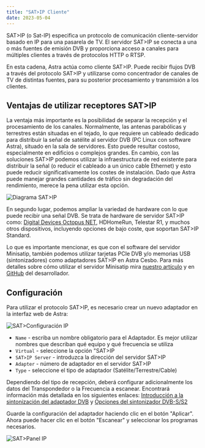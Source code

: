 ```yaml
---
title: "SAT>IP Cliente"
date: 2023-05-04
---
```


SAT>IP (o Sat-IP) especifica un protocolo de comunicación cliente-servidor basado en IP para una pasarela de TV. El servidor SAT>IP se conecta a una o más fuentes de emisión DVB y proporciona acceso a canales para múltiples clientes a través de protocolos HTTP o RTSP.

En esta cadena, Astra actúa como cliente SAT>IP. Puede recibir flujos DVB a través del protocolo SAT>IP y utilizarse como concentrador de canales de TV de distintas fuentes, para su posterior procesamiento y transmisión a los clientes.

## Ventajas de utilizar receptores SAT>IP[](https://help.cesbo.com/astra/receiving/dvb/satip-client#benefits-of-using-satip-receivers)

La ventaja más importante es la posibilidad de separar la recepción y el procesamiento de los canales. Normalmente, las antenas parabólicas y terrestres están situadas en el tejado, lo que requiere un cableado dedicado para distribuir la señal de satélite al servidor DVB (PC Linux con software Astra), situado en la sala de servidores. Esto puede resultar costoso, especialmente en edificios o complejos grandes. En cambio, con las soluciones SAT>IP podemos utilizar la infraestructura de red existente para distribuir la señal (o reducir el cableado a un único cable Ethernet) y esto puede reducir significativamente los costes de instalación. Dado que Astra puede manejar grandes cantidades de tráfico sin degradación del rendimiento, merece la pena utilizar esta opción.

![Diagrama SAT>IP](https://cdn.cesbo.com/help/astra/receiving/dvb/satip/sat2ip.svg)

En segundo lugar, podemos ampliar la variedad de hardware con lo que puede recibir una señal DVB. Se trata de hardware de servidor SAT>IP como: [Digital Devices Octopus NET](https://www.digital-devices.eu/shop/en/business-tv/network-tuner/), HDHomeRun, Telestar R1, y muchos otros dispositivos, incluyendo opciones de bajo coste, que soportan SAT>IP Standard.

Lo que es importante mencionar, es que con el software del servidor Minisatip, también podemos utilizar tarjetas PCIe DVB y/o memorias USB (sintonizadores) como adaptadores SAT>IP en Astra Cesbo. Para más detalles sobre cómo utilizar el servidor Minisatip mira [nuestro artículo](https://help.cesbo.com/misc/tools-and-utilities/dvb/minisatip) y en [GitHub](https://github.com/catalinii/minisatip) del desarrollador.

## Configuración[](https://help.cesbo.com/astra/receiving/dvb/satip-client#configuration)

Para utilizar el protocolo SAT>IP, es necesario crear un nuevo adaptador en la interfaz web de Astra:

![SAT>Configuración IP](https://cdn.cesbo.com/help/astra/receiving/dvb/satip/satip-config.png)

- `Name` - escriba un nombre obligatorio para el Adaptador. Es mejor utilizar nombres que describan qué equipo y qué frecuencia se utiliza
- `Virtual` - seleccione la opción "SAT>IP
- `SAT>IP Server` - introduzca la dirección del servidor SAT>IP
- `Adapter` - número de adaptador en el servidor SAT>IP
- `Type` - seleccione el tipo de adaptador (Satélite/Terrestre/Cable)

Dependiendo del tipo de recepción, deberá configurar adicionalmente los datos del Transpondedor o la Frecuencia a escanear. Encontrará información más detallada en los siguientes enlaces: [Introducción a la sintonización del adaptador DVB](https://help.cesbo.com/astra/receiving/dvb/intro) y [Opciones del sintonizador DVB-S/S2](https://help.cesbo.com/astra/receiving/dvb/s)

Guarde la configuración del adaptador haciendo clic en el botón "Aplicar". Ahora puede hacer clic en el botón "Escanear" y seleccionar los programas necesarios.

![SAT>Panel IP](https://cdn.cesbo.com/help/astra/receiving/dvb/satip/satip-dashboard.png)

